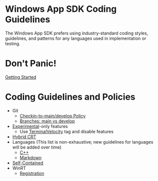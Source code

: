 # Windows App SDK Coding Guidelines

The Windows App SDK prefers using industry-standard coding styles, guidelines, and patterns for any
languages used in implementation or testing.

# Don't Panic!

[Getting Started](Coding-Guidelines/GettingStarted.md)

# Coding Guidelines and Policies

- Git
  - [Checkin-to-main/develop Policy](Coding-Guidelines/GitCheckinToMainPolicy.md)
  - [Branches: main vs develop](Coding-Guidelines/develop-branch.md)
- [Experimental](Coding-Guidelines/Experimental.md)-only features
  - Use [TerminalVelocity](Coding-Guidelines/TerminalVelocity.md) tag and disable features
- [Hybrid CRT](Coding-Guidelines/HybridCRT.md)
- Languages (This list is non-exhaustive; new guidelines for languages will be added over time)
  - [C++](Coding-Guidelines/Languages-CPP.md)
  - [Markdown](Coding-Guidelines/Languages-Markdown.md)
- [Self-Contained](Coding-Guidelines/SelfContained.md)
- WinRT
  - [Registration](Coding-Guidelines/WinRT-Registration.md)

